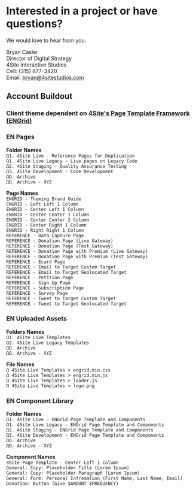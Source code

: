 # Interested in a project or have questions?

We would love to hear from you.

Bryan Casler  
Director of Digital Strategy  
4Site Interactive Studios  
Cell: (315) 877-3420  
Email: bryan@4sitestudios.com


## Account Buildout
### Client theme dependent on [4Site's Page Template Framework (ENGrid)](https://github.com/4site-interactive-studios/engrid-scripts)

### EN Pages

**Folder Names**<br/>
`Ω1. 4Site Live - Reference Pages for Duplication`<br/>
`Ω1. 4Site Live Legacy - Live pages on Legacy Code`<br/>
`Ω2. 4Site Staging - Quality Assurance Testing`<br/>
`Ω3. 4Site Development - Code Development`<br/>
`ΩΩ. Archive`<br/>
`ΩΩ. Archive - XYZ`

**Page Names**<br/>
`ENGRID - Theming Brand Guide`<br/>
`ENGRID - Left Left 1 Column`<br/>
`ENGRID - Center Left 1 Column`<br/>
`ENGRID - Center Center 1 Column`<br/>
`ENGRID - Center Center 2 Column`<br/>
`ENGRID - Center Right 1 Column`<br/>
`ENGRID - Right Right 1 Column`<br/>
`REFERENCE - Data Capture Page`<br/>
`REFERENCE - Donation Page (Live Gateway)`<br/>
`REFERENCE - Donation Page (Test Gateway)`<br/>
`REFERENCE - Donation Page with Premium (Live Gateway)`<br/>
`REFERENCE - Donation Page with Premium (Test Gateway)`<br/>
`REFERENCE - Ecard Page`<br/>
`REFERENCE - Email to Target Custom Target`<br/>
`REFERENCE - Email to Target Geolocated Target`<br/>
`REFERENCE - Petition Page`<br/>
`REFERENCE - Sign Up Page`<br/>
`REFERENCE - Subscription Page`<br/>
`REFERENCE - Survey Page`<br/>
`REFERENCE - Tweet to Target Custom Target`<br/>
`REFERENCE - Tweet to Target Geolocated Target`

### EN Uploaded Assets

**Folders Names**<br/>
`Ω1. 4Site Live Templates`<br/>
`Ω2. 4Site Live Legacy Templates`<br/>
`ΩΩ. Archive`<br/>
`ΩΩ. Archive - XYZ`

**File Names**<br/>
`Ω 4Site Live Templates > engrid.min.css`<br/>
`Ω 4Site Live Templates > engrid.min.js`<br/>
`Ω 4Site Live Templates > loader.js`<br/>
`Ω 4Site Live Templates > logo.png`

### EN Component Library

**Folder Names**<br/>
`Ω1. 4Site Live - ENGrid Page Template and Components`<br/>
`Ω1. 4Site Live Legacy - ENGrid Page Template and Components`<br/>
`Ω2. 4Site Staging - ENGrid Page Template and Components`<br/>
`Ω3. 4Site Development - ENGrid Page Template and Components`<br/>
`ΩΩ. Archive`<br/>
`ΩΩ. Archive - XYZ`

**Component Names**<br/>
`4Site Page Template - Center Left 1 Column`<br/>
`General: Copy: Placeholder Title (Lorem Ipsum)`<br/>
`General: Copy: Placeholder Paragraph (Lorem Ipsum)`<br/>
`General: Form: Personal Infromation (First Name, Last Name, Email)`<br/>
`Donation: Button (Give $AMOUNT $FREQUENCY)`
